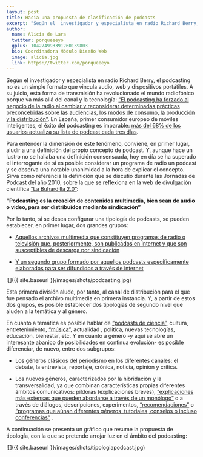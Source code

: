 ```yaml
---
layout: post
title: Hacia una propuesta de clasificación de podcasts
excerpt: "Según el  investigador y especialista en radio Richard Berry, el podcasting no es un simple formato que vincula audio, web y dispositivos portátiles. A su juicio, esta forma de transmisión ha revolucionado el mundo radiofónico porque va más allá del canal y la tecnología: “El podcasting ha forzado al negocio de la radio al cambiar y reconsiderar determinadas prácticas preconcebidas sobre las audiencias, los modos de consumo, la producción y la distribución”. En España, primer consumidor europeo de móviles inteligentes, el éxito del podcasting es imparable: más del 68% de los usuarios actualiza su lista de podcast cada tres días."
author:
  name: Alicia de Lara
  twitter: porqueeeyo
  gplus: 104274993391260139803 
  bio: Coordinadora Módulo Diseño Web
  image: alicia.jpg
  link: https://twitter.com/porqueeeyo
---
```

Según el  investigador y especialista en radio Richard Berry, el podcasting no es un simple formato que vincula audio, web y dispositivos portátiles. A su juicio, esta forma de transmisión ha revolucionado el mundo radiofónico porque va más allá del canal y la tecnología: [“El podcasting ha forzado al negocio de la radio al cambiar y reconsiderar determinadas prácticas preconcebidas sobre las audiencias, los modos de consumo, la producción y la distribución”](http://emilcar.fm/2016/03/23/76-podcasting-was-made-for-mobile-por-richard-berry/). En España, primer consumidor europeo de móviles inteligentes, el éxito del podcasting es imparable: [más del 68% de los usuarios actualiza su lista de podcast cada tres días](http://www.tecnoxplora.com/dispositivos/crece-consumo-podcast-seis-reproducciones-semanales-usuario_2015012800428.html).

Para entender la dimensión de este fenómeno, conviene, en primer lugar, aludir a una definición del propio concepto de podcast. Y, aunque hace un lustro no se hallaba una definición consensuada, hoy en día se ha superado el interrogante de si es posible considerar un programa de radio un podcast y se observa una notable unanimidad a la hora de explicar el concepto. Sirva como referencia la definición que se discutió durante las Jornadas de Podcast del año 2010, sobre la que se reflexiona en la web de divulgación científica [“La Buhardilla 2.0”](http://www.buhardillapodcast.com/podcast-podcasting-y-podcaster/):
 
**“Podcasting es la creación de contenidos multimedia, bien sean de audio o video, para ser distribuidos mediante sindicación”**

Por lo tanto, si se desea configurar una tipología de podcasts, se pueden establecer, en primer lugar, dos grandes grupos: 

- [Aquellos archivos multimedia que constituyen programas de radio o televisión que, posteriormente, son publicados en internet y que son susceptibles de descarga por sindicación](http://www.ondacero.es/programas/la-rosa-de-los-vientos/)

- [Y un segundo grupo formado por aquellos podcasts específicamente elaborados para ser difundidos a través de internet](https://vivoentremuggles.com/)

![]({{ site.baseurl }}/images/shots/podcasting.jpg)

Esta primera división alude, por tanto, al canal de distribución para el que fue pensado el archivo multimedia en primera instancia. Y, a partir de estos dos grupos, es posible establecer dos tipologías de segundo nivel que aluden a la temática y al género. 

En cuanto a temática es posible hablar de [“podcasts de ciencia”](http://www.rtve.es/alacarta/audios/ciencia-al-cubo/), cultura, entretenimiento, [“música”](http://www.ivoox.com/podcast-cuarta-parte_sq_f1712_1.html), actualidad , política, nuevas tecnologías, educación, bienestar, etc. Y en cuanto a género -y aquí se abre un interesante abanico de posibilidades en continua evolución- es posible diferenciar, de nuevo, entre dos subgrupos:
	
- Los géneros clásicos del periodismo en los diferentes canales: el debate, la entrevista, reportaje, crónica, noticia, opinión y crítica.

- Los nuevos géneros, caracterizados por la hibridación y la transversalidad, ya que combinan características propias diferentes ámbitos comunicativos: píldoras (explicaciones breves), [“explicaciones más extensas que pueden abordarse a través de un monólogo”](http://cienciaes.com/quilociencia/)  o a través de diálogos, descripciones, experimentos, [“recomendaciones”](http://estapeliyalahevisto.com/) o [“programas que aúnan diferentes géneros, tutoriales, consejos o incluso conferencias”](http://www.histocast.com/) .

A continuación se presenta un gráfico que resume la propuesta de tipología, con la que se pretende arrojar luz en el ámbito del podcasting:

![]({{ site.baseurl }}/images/shots/tipologiapodcast.jpg)
